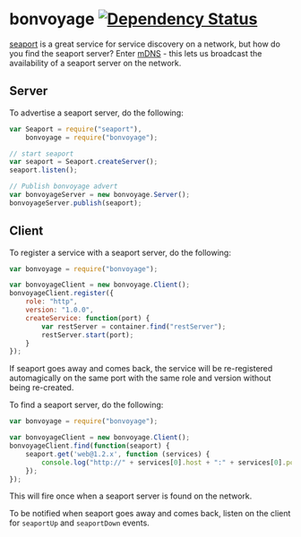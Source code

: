 # bonvoyage [![Dependency Status](https://david-dm.org/achingbrain/bonvoyage.png)](https://david-dm.org/achingbrain/bonvoyage)

[seaport](https://github.com/substack/seaport) is a great service for service discovery on a network, but how do you find the seaport server?  Enter [mDNS](http://en.wikipedia.org/wiki/Multicast_DNS) - this lets us broadcast the availability of a seaport server on the network.

## Server

To advertise a seaport server, do the following:

```javascript
var Seaport = require("seaport"),
	bonvoyage = require("bonvoyage");

// start seaport
var seaport = Seaport.createServer();
seaport.listen();

// Publish bonvoyage advert
var bonvoyageServer = new bonvoyage.Server();
bonvoyageServer.publish(seaport);
```

## Client

To register a service with a seaport server, do the following:

```javascript
var bonvoyage = require("bonvoyage");

var bonvoyageClient = new bonvoyage.Client();
bonvoyageClient.register({
	role: "http",
	version: "1.0.0",
	createService: function(port) {
		var restServer = container.find("restServer");
		restServer.start(port);
	}
});
```

If seaport goes away and comes back, the service will be re-registered automagically on the same port with the same role and version without being re-created.

To find a seaport server, do the following:

```javascript
var bonvoyage = require("bonvoyage");

var bonvoyageClient = new bonvoyage.Client();
bonvoyageClient.find(function(seaport) {
	seaport.get('web@1.2.x', function (services) {
		console.log("http://" + services[0].host + ":" + services[0].port);
	});
});
```

This will fire once when a seaport server is found on the network.

To be notified when seaport goes away and comes back, listen on the client for `seaportUp` and `seaportDown` events.